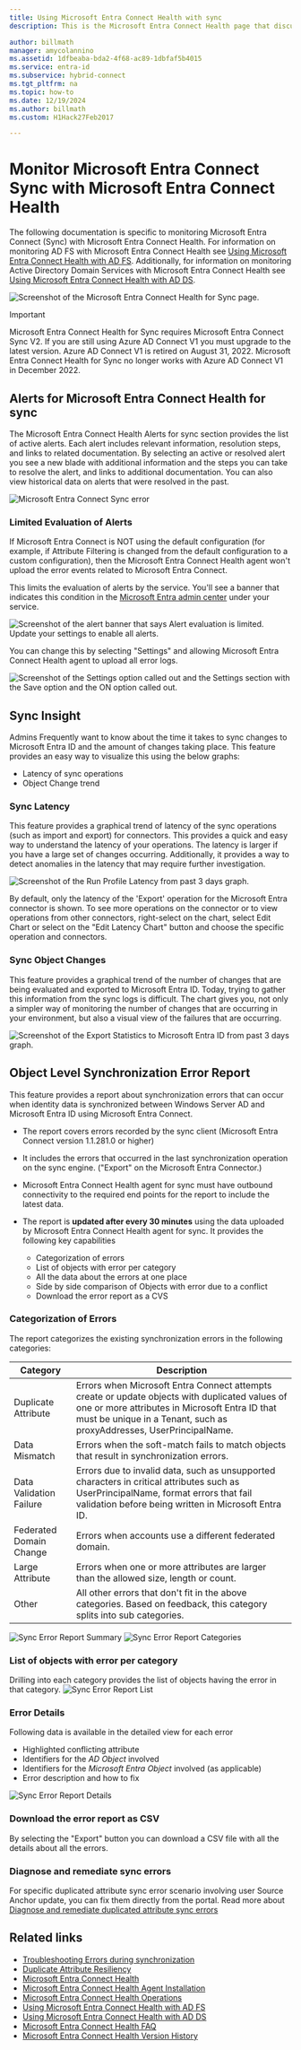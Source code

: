 ```yaml
---
title: Using Microsoft Entra Connect Health with sync
description: This is the Microsoft Entra Connect Health page that discusses how to monitor Microsoft Entra Connect Sync.

author: billmath
manager: amycolannino
ms.assetid: 1dfbeaba-bda2-4f68-ac89-1dbfaf5b4015
ms.service: entra-id
ms.subservice: hybrid-connect
ms.tgt_pltfrm: na
ms.topic: how-to
ms.date: 12/19/2024
ms.author: billmath
ms.custom: H1Hack27Feb2017

---
```

# Monitor Microsoft Entra Connect Sync with Microsoft Entra Connect Health
The following documentation is specific to monitoring Microsoft Entra Connect (Sync) with Microsoft Entra Connect Health. For information on monitoring AD FS with Microsoft Entra Connect Health see [Using Microsoft Entra Connect Health with AD FS](how-to-connect-health-adfs.md). Additionally, for information on monitoring Active Directory Domain Services with Microsoft Entra Connect Health see [Using Microsoft Entra Connect Health with AD DS](how-to-connect-health-adds.md).

![Screenshot of the Microsoft Entra Connect Health for Sync page.](./media/how-to-connect-health-sync/syncsnapshot.png)

> [!IMPORTANT]
> Microsoft Entra Connect Health for Sync requires Microsoft Entra Connect Sync V2. If you are still using Azure AD Connect V1 you must upgrade to the latest version. 
> Azure AD Connect V1 is retired on August 31, 2022. Microsoft Entra Connect Health for Sync no longer works with Azure AD Connect V1 in December 2022.
> 
<a name='alerts-for-azure-ad-connect-health-for-sync'></a>

## Alerts for Microsoft Entra Connect Health for sync
The Microsoft Entra Connect Health Alerts for sync section provides the list of active alerts. Each alert includes relevant information, resolution steps, and links to related documentation. By selecting an active or resolved alert you see a new blade with additional information and the steps you can take to resolve the alert, and links to additional documentation. You can also view historical data on alerts that were resolved in the past.

![Microsoft Entra Connect Sync error](./media/how-to-connect-health-sync/alert.png)

### Limited Evaluation of Alerts
If Microsoft Entra Connect is NOT using the default configuration (for example, if Attribute Filtering is changed from the default configuration to a custom configuration), then the Microsoft Entra Connect Health agent won't upload the error events related to Microsoft Entra Connect.

This limits the evaluation of alerts by the service. You'll see a banner that indicates this condition in the [Microsoft Entra admin center](https://entra.microsoft.com) under your service.

![Screenshot of the alert banner that says Alert evaluation is limited. Update your settings to enable all alerts.](./media/how-to-connect-health-sync/banner.png)

You can change this by selecting "Settings" and allowing Microsoft Entra Connect Health agent to upload all error logs.

![Screenshot of the Settings option called out and the Settings section with the Save option and the ON option called out.](./media/how-to-connect-health-sync/banner2.png)

## Sync Insight
Admins Frequently want to know about the time it takes to sync changes to Microsoft Entra ID and the amount of changes taking place. This feature provides an easy way to visualize this using the below graphs:   

* Latency of sync operations
* Object Change trend

### Sync Latency
This feature provides a graphical trend of latency of the sync operations (such as import and export) for connectors. This provides a quick and easy way to understand the latency of your operations. The latency is larger if you have a large set of changes occurring. Additionally, it provides a way to detect anomalies in the latency that may require further investigation.

![Screenshot of the Run Profile Latency from past 3 days graph.](./media/how-to-connect-health-sync/synclatency02.png)

By default, only the latency of the 'Export' operation for the Microsoft Entra connector is shown. To see more operations on the connector or to view operations from other connectors, right-select on the chart,  select Edit Chart or select on the "Edit Latency Chart" button and choose the specific operation and connectors.

### Sync Object Changes
This feature provides a graphical trend of the number of changes that are being evaluated and exported to Microsoft Entra ID. Today, trying to gather this information from the sync logs is difficult. The chart gives you, not only a simpler way of monitoring the number of changes that are occurring in your environment, but also a visual view of the failures that are occurring.

![Screenshot of the Export Statistics to Microsoft Entra ID from past 3 days graph.](./media/how-to-connect-health-sync/syncobjectchanges02.png)

## Object Level Synchronization Error Report
This feature provides a report about synchronization errors that can occur when identity data is synchronized between Windows Server AD and Microsoft Entra ID using Microsoft Entra Connect.

* The report covers errors recorded by the sync client (Microsoft Entra Connect version 1.1.281.0 or higher)
* It includes the errors that occurred in the last synchronization operation on the sync engine. ("Export" on the Microsoft Entra Connector.)
* Microsoft Entra Connect Health agent for sync must have outbound connectivity to the required end points for the report to include the latest data.
* The report is **updated after every 30 minutes** using the data uploaded by Microsoft Entra Connect Health agent for sync.
  It provides the following key capabilities

  * Categorization of errors
  * List of objects with error per category
  * All the data about the errors at one place
  * Side by side comparison of Objects with error due to a conflict
  * Download the error report as a CVS

### Categorization of Errors
The report categorizes the existing synchronization errors in the following categories:

| Category | Description |
| --- | --- |
| Duplicate Attribute |Errors when Microsoft Entra Connect attempts create or update objects with duplicated values of one or more attributes in Microsoft Entra ID that must be unique in a Tenant, such as proxyAddresses, UserPrincipalName. |
| Data Mismatch |Errors when the soft-match fails to match objects that result in synchronization errors. |
| Data Validation Failure |Errors due to invalid data, such as unsupported characters in critical attributes such as UserPrincipalName, format errors that fail validation before being written in Microsoft Entra ID. |
| Federated Domain Change | Errors when accounts use a different federated domain. |
| Large Attribute |Errors when one or more attributes are larger than the allowed size, length or count. |
| Other |All other errors that don't fit in the above categories. Based on feedback, this category splits into sub categories. |

![Sync Error Report Summary](./media/how-to-connect-health-sync/errorreport01.png)
![Sync Error Report Categories](./media/how-to-connect-health-sync/SyncErrorByTypes.PNG)

### List of objects with error per category
Drilling into each category provides the list of objects having the error in that category.
![Sync Error Report List](./media/how-to-connect-health-sync/errorreport03.png)

### Error Details
Following data is available in the detailed view for each error

* Highlighted conflicting attribute
* Identifiers for the *AD Object* involved
* Identifiers for the *Microsoft Entra Object* involved (as applicable)
* Error description and how to fix

![Sync Error Report Details](./media/how-to-connect-health-sync/duplicateAttributeSyncError.png)

### Download the error report as CSV
By selecting the "Export" button you can download a CSV file with all the details about all the errors.

### Diagnose and remediate sync errors 
For specific duplicated attribute sync error scenario involving user Source Anchor update, you can fix them directly from the portal. 
Read more about [Diagnose and remediate duplicated attribute sync errors](how-to-connect-health-diagnose-sync-errors.md)

## Related links
* [Troubleshooting Errors during synchronization](tshoot-connect-sync-errors.md)
* [Duplicate Attribute Resiliency](how-to-connect-syncservice-duplicate-attribute-resiliency.md)
* [Microsoft Entra Connect Health](./whatis-azure-ad-connect.md)
* [Microsoft Entra Connect Health Agent Installation](how-to-connect-health-agent-install.md)
* [Microsoft Entra Connect Health Operations](how-to-connect-health-operations.md)
* [Using Microsoft Entra Connect Health with AD FS](how-to-connect-health-adfs.md)
* [Using Microsoft Entra Connect Health with AD DS](how-to-connect-health-adds.md)
* [Microsoft Entra Connect Health FAQ](reference-connect-health-faq.yml)
* [Microsoft Entra Connect Health Version History](reference-connect-health-version-history.md)
